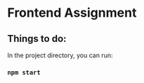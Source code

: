 # Frontend Assignment



## Things to do:

In the project directory, you can run:

### `npm start`




